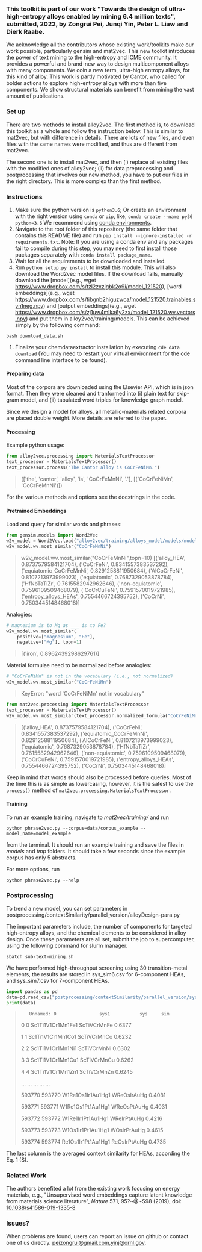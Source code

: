 ### This toolkit is part of our work "Towards the design of ultra-high-entropy alloys enabled by mining 6.4 million texts", submitted, 2022, by Zongrui Pei, Junqi Yin, Peter L. Liaw and Dierk Raabe.

We acknowledge all the contributors whose existing work/toolkits make our work possible, particularly gensim and mat2vec. This new toolkit introduces the power of text mining to the high-entropy and ICME community. It provides a powerful and brand-new way to design multicomponent alloys with many components. We coin a new term, ultra-high entropy alloys, for this kind of alloy. This work is partly motivated by Cantor, who called for bolder actions to explore high-entropy alloys with more than five components. We show structural materials can benefit from mining the vast amount of publications.

### Set up
There are two methods to install alloy2vec. The first method is, to download this toolkit as a whole and follow the instruction below. This is similar to mat2vec, but with difference in details. There are lots of new files, and even files with the same names were modified, and thus are different from mat2vec.

The second one is to install mat2vec, and then (i) replace all existing files with the modified ones of alloy2vec; (ii) for data preprocessing and postprocessing that involves our new method, you have to put our files in the right directory. This is more complex than the first method.

### Instructions
1. Make sure the python version is `python3.6`; Or create an environment with the right version using `conda` or `pip`, like, `conda create --name py36 python=3.6` 
We recommend using [conda environments](https://docs.conda.io/projects/conda/en/latest/user-guide/tasks/manage-environments.html).
1. Navigate to the root folder of this repository (the same folder that contains this README file)
and run `pip install --ignore-installed -r requirements.txt`. Note: If you are using a conda env and any packages fail to compile during this step, you may need to first install those packages separately with `conda install package_name`. 
1. Wait for all the requirements to be downloaded and installed.
1. Run `python setup.py install` to install this module. This will also download the Word2vec model files.
If the download fails, manually download the [model](e.g., wget https://www.dropbox.com/s/tzl2zxzigbk2o9i/model_121520), 
[word embeddings](e.g., wget https://www.dropbox.com/s/tibgnb2higuzwca/model_121520.trainables.syn1neg.npy) and 
[output embeddings](e.g., wget https://www.dropbox.com/s/zj1uw4mlka6y2zx/model_121520.wv.vectors.npy) and put them in alloy2vec/training/models. This can be achieved simply by the following command:
```shell
bash download_data.sh
```
1. Finalize your chemdataextractor installation by executing ``cde data download`` (You may need to restart your virtual environment for the cde command line interface to be found).

#### Preparing data
Most of the corpora are downloaded using the Elsevier API, which is in json format. Then they were cleaned and tranformed into (i) plain text for skip-gram model, and (ii) tabulated word triples for knowledge graph model.

Since we design a model for alloys, all metallic-materials related corpora are placed double weight. More details are referred to the paper.

#### Processing

Example python usage:

```python
from alloy2vec.processing import MaterialsTextProcessor
text_processor = MaterialsTextProcessor()
text_processor.process("The Cantor alloy is CoCrFeNiMn.")
```
> (['the', 'cantor', 'alloy', 'is', 'CoCrFeMnNi', '.'], [('CoCrFeNiMn', 'CoCrFeMnNi')])

For the various methods and options see the docstrings in the code.

#### Pretrained Embeddings

Load and query for similar words and phrases:
```python
from gensim.models import Word2Vec
w2v_model = Word2Vec.load("alloy2vec/training/alloys_model/models/model_121520")
w2v_model.wv.most_similar("CoCrFeMnNi")
```
> w2v_model.wv.most_similar("CoCrFeMnNi",topn=10)
[('alloy_HEA', 0.8737579584121704), ('CoCrFeNi', 0.8341557383537292), ('equiatomic_CoCrFeMnNi', 0.8291258811950684), ('AlCoCrFeNi', 0.8107213973999023), ('equiatomic', 0.7687329053878784), ('HfNbTaTiZr', 0.7615582942962646), ('non-equiatomic', 0.7596109509468079), ('CoCrCuFeNi', 0.7591570019721985), ('entropy_alloys_HEAs', 0.7554466724395752), ('CoCrNi', 0.7503445148468018)]


Analogies:
```python
# magnesium is to Mg as ___ is to Fe? 
w2v_model.wv.most_similar(
    positive=["magnesium", "Fe"], 
    negative=["Mg"], topn=1)
```
> [('iron', 0.8962439298629761)]

Material formulae need to be normalized before analogies:
```python
# "CoCrFeNiMn" is not in the vocabulary (i.e., not normalized)
w2v_model.wv.most_similar("CoCrFeNiMn")
```
> KeyError: "word 'CoCrFeNiMn' not in vocabulary"
```python
from mat2vec.processing import MaterialsTextProcessor
text_processor = MaterialsTextProcessor()
w2v_model.wv.most_similar(text_processor.normalized_formula("CoCrFeNiMn"))
```
> [('alloy_HEA', 0.8737579584121704), ('CoCrFeNi', 0.8341557383537292), ('equiatomic_CoCrFeMnNi', 0.8291258811950684), ('AlCoCrFeNi', 0.8107213973999023), ('equiatomic', 0.7687329053878784), ('HfNbTaTiZr', 0.7615582942962646), ('non-equiatomic', 0.7596109509468079), ('CoCrCuFeNi', 0.7591570019721985), ('entropy_alloys_HEAs', 0.7554466724395752), ('CoCrNi', 0.7503445148468018)]

Keep in mind that words should also be processed before queries.
Most of the time this is as simple as lowercasing, however, it is the safest
to use the `process()` method of `mat2vec.processing.MaterialsTextProcessor`.

#### Training

To run an example training, navigate to *mat2vec/training/* and run

```shell
python phrase2vec.py --corpus=data/corpus_example --model_name=model_example
```

from the terminal. It should run an example training and save the files in *models*
and *tmp* folders. It should take a few seconds since the example corpus has only 5 abstracts.

For more options, run

```shell
python phrase2vec.py --help
```

### Postprocessing
To trend a new model, you can set parameters in postprocessing/contextSimilarity/parallel_version/alloyDesign-para.py

The important parameters include, the number of components for targeted high-entropy alloys, and the chemical elements to be considered in alloy design. Once these parameters are all set, submit the job to supercomputer, using the following command for slurm manager.

```shell
sbatch sub-text-mining.sh
```
We have performed high-throughput screening using 30 transition-metal elements, the results are stored in sys_sim6.csv for 6-component HEAs, and sys_sim7.csv for 7-component HEAs.

```python
import pandas as pd
data=pd.read_csv("postprocessing/contextSimilarity/parallel_version/sys_sim6.csv")
print(data)
```
>        Unnamed: 0                sys1           sys     sim
>0                0   Sc1Ti1V1Cr1Mn1Fe1   ScTiVCrMnFe  0.6377
>
>1                1   Sc1Ti1V1Cr1Mn1Co1   ScTiVCrMnCo  0.6232
>
>2                2   Sc1Ti1V1Cr1Mn1Ni1   ScTiVCrMnNi  0.6302
>
>3                3   Sc1Ti1V1Cr1Mn1Cu1   ScTiVCrMnCu  0.6262
>
>4                4   Sc1Ti1V1Cr1Mn1Zn1   ScTiVCrMnZn  0.6245
>
>...            ...                 ...           ...     ...
>
>593770      593770   W1Re1Os1Ir1Au1Hg1   WReOsIrAuHg  0.4081
>
>593771      593771   W1Re1Os1Pt1Au1Hg1   WReOsPtAuHg  0.4031
>
>593772      593772   W1Re1Ir1Pt1Au1Hg1   WReIrPtAuHg  0.4216
>
>593773      593773   W1Os1Ir1Pt1Au1Hg1   WOsIrPtAuHg  0.4615
>
>593774      593774  Re1Os1Ir1Pt1Au1Hg1  ReOsIrPtAuHg  0.4735

The last column is the averaged context similarity for HEAs, according the Eq. 1 (S).

### Related Work
The authors benefited a lot from the existing work focusing on energy materials, e.g.,
"Unsupervised word embeddings capture latent knowledge from materials science literature", *Nature*  571, 95?~@~S98 (2019), doi: [10.1038/s41586-019-1335-8](https://www.nature.com/articles/s41586-019-1335-8)

### Issues?

When problems are found, users can report an issue on github or contact one of us directly. 
peizongrui@gmail.com,yinj@ornl.gov.

